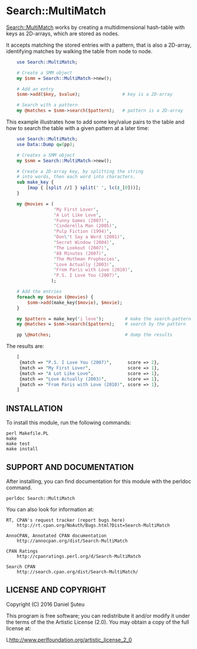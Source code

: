 # Search::MultiMatch

[Search::MultiMatch](https://metacpan.org/release/Search-MultiMatch) works by creating a multidimensional hash-table with keys as 2D-arrays, which are stored as nodes.

It accepts matching the stored entries with a pattern, that is also a 2D-array, identifying matches by walking the table from node to node.

```perl
    use Search::MultiMatch;

    # Create a SMM object
    my $smm = Search::MultiMatch->new();

    # Add an entry
    $smm->add($key, $value);                # key is a 2D-array

    # Search with a pattern
    my @matches = $smm->search($pattern);   # pattern is a 2D-array
```

This example illustrates how to add some key/value pairs to the table and how to search the table with a given pattern at a later time:

```perl
    use Search::MultiMatch;
    use Data::Dump qw(pp);

    # Creates a SMM object
    my $smm = Search::MultiMatch->new();

    # Create a 2D-array key, by splitting the string
    # into words, then each word into characters.
    sub make_key {
        [map { [split //] } split(' ', lc($_[0]))];
    }

    my @movies = (
                  'My First Lover',
                  'A Lot Like Love',
                  'Funny Games (2007)',
                  'Cinderella Man (2005)',
                  'Pulp Fiction (1994)',
                  'Don\'t Say a Word (2001)',
                  'Secret Window (2004)',
                  'The Lookout (2007)',
                  '88 Minutes (2007)',
                  'The Mothman Prophecies',
                  'Love Actually (2003)',
                  'From Paris with Love (2010)',
                  'P.S. I Love You (2007)',
                 );

    # Add the entries
    foreach my $movie (@movies) {
        $smm->add(make_key($movie), $movie);
    }

    my $pattern = make_key('i love');        # make the search-pattern
    my @matches = $smm->search($pattern);    # search by the pattern

    pp \@matches;                            # dump the results
```

The results are:

```perl
    [
     {match => "P.S. I Love You (2007)",      score => 2},
     {match => "My First Lover",              score => 1},
     {match => "A Lot Like Love",             score => 1},
     {match => "Love Actually (2003)",        score => 1},
     {match => "From Paris with Love (2010)", score => 1},
    ]
```

## INSTALLATION

To install this module, run the following commands:

    perl Makefile.PL
    make
    make test
    make install

## SUPPORT AND DOCUMENTATION

After installing, you can find documentation for this module with the
perldoc command.

    perldoc Search::MultiMatch

You can also look for information at:

    RT, CPAN's request tracker (report bugs here)
        http://rt.cpan.org/NoAuth/Bugs.html?Dist=Search-MultiMatch

    AnnoCPAN, Annotated CPAN documentation
        http://annocpan.org/dist/Search-MultiMatch

    CPAN Ratings
        http://cpanratings.perl.org/d/Search-MultiMatch

    Search CPAN
        http://search.cpan.org/dist/Search-MultiMatch/


## LICENSE AND COPYRIGHT

Copyright (C) 2016 Daniel Șuteu

This program is free software; you can redistribute it and/or modify it
under the terms of the the Artistic License (2.0). You may obtain a
copy of the full license at:

L<http://www.perlfoundation.org/artistic_license_2_0>
